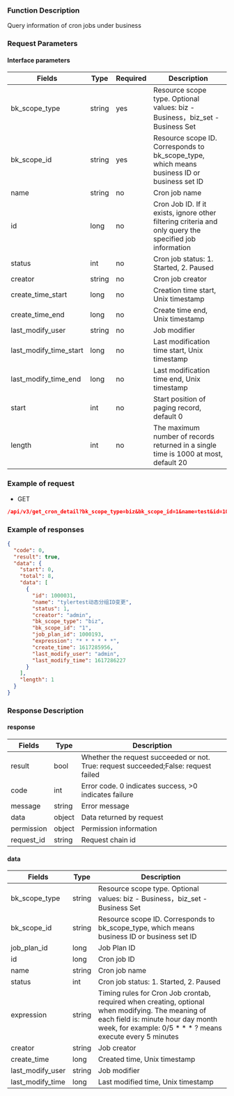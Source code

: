 ### Function Description

Query information of cron jobs under business

### Request Parameters

#### Interface parameters

| Fields                 | Type   | Required | Description                                                                                             |
|------------------------|--------|----------|---------------------------------------------------------------------------------------------------------|
| bk_scope_type          | string | yes      | Resource scope type. Optional values: biz - Business，biz_set - Business Set                             |
| bk_scope_id            | string | yes      | Resource scope ID. Corresponds to bk_scope_type, which means business ID or business set ID             |
| name                   | string | no       | Cron job name                                                                                           |
| id                     | long   | no       | Cron Job ID. If it exists, ignore other filtering criteria and only query the specified job information |
| status                 | int    | no       | Cron job status: 1. Started, 2. Paused                                                                  |
| creator                | string | no       | Cron job creator                                                                                        |
| create_time_start      | long   | no       | Creation time start, Unix timestamp                                                                     |
| create_time_end        | long   | no       | Create time end, Unix timestamp                                                                         |
| last_modify_user       | string | no       | Job modifier                                                                                            |
| last_modify_time_start | long   | no       | Last modification time start, Unix timestamp                                                            |
| last_modify_time_end   | long   | no       | Last modification time end, Unix timestamp                                                              |
| start                  | int    | no       | Start position of paging record, default 0                                                              |
| length                 | int    | no       | The maximum number of records returned in a single time is 1000 at most, default 20                     |

### Example of request

- GET

```json
/api/v3/get_cron_detail?bk_scope_type=biz&bk_scope_id=1&name=test&id=1000031&status=1&status=admin&create_time_start=1601371525&create_time_end=1617285956&last_modify_user=admin&last_modify_time_start=1601371525&last_modify_time_end=1617286227&start=0&length=1
```

### Example of responses

```json
{
  "code": 0,
  "result": true,
  "data": {
    "start": 0,
    "total": 8,
    "data": [
      {
        "id": 1000031,
        "name": "tylertest动态分组ID变更",
        "status": 1,
        "creator": "admin",
        "bk_scope_type": "biz",
        "bk_scope_id": "1",
        "job_plan_id": 1000193,
        "expression": "* * * * * *",
        "create_time": 1617285956,
        "last_modify_user": "admin",
        "last_modify_time": 1617286227
      }
    ],
    "length": 1
  }
}
```

### Response Description

#### response

| Fields     | Type   | Description                                                                         |
|------------|--------|-------------------------------------------------------------------------------------|
| result     | bool   | Whether the request succeeded or not. True: request succeeded;False: request failed |
| code       | int    | Error code. 0 indicates success, >0 indicates failure                               |
| message    | string | Error message                                                                       |
| data       | object | Data returned by request                                                            |
| permission | object | Permission information                                                              |
| request_id | string | Request chain id                                                                    |

#### data

| Fields           | Type   | Description                                                                                                                                                                                          |
|------------------|--------|------------------------------------------------------------------------------------------------------------------------------------------------------------------------------------------------------|
| bk_scope_type    | string | Resource scope type. Optional values: biz - Business，biz_set - Business Set                                                                                                                          |
| bk_scope_id      | string | Resource scope ID. Corresponds to bk_scope_type, which means business ID or business set ID                                                                                                          |
| job_plan_id      | long   | Job Plan ID                                                                                                                                                                                          |
| id               | long   | Cron job ID                                                                                                                                                                                          |
| name             | string | Cron job name                                                                                                                                                                                        |
| status           | int    | Cron job status: 1. Started, 2. Paused                                                                                                                                                               |
| expression       | string | Timing rules for Cron Job crontab, required when creating, optional when modifying. The meaning of each field is: minute hour day month week, for example: 0/5 * * * ? means execute every 5 minutes |
| creator          | string | Job creator                                                                                                                                                                                          |
| create_time      | long   | Created time, Unix timestamp                                                                                                                                                                         |
| last_modify_user | string | Job modifier                                                                                                                                                                                         |
| last_modify_time | long   | Last modified time, Unix timestamp                                                                                                                                                                   |